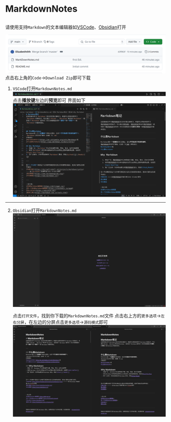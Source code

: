 # MarkdownNotes
## 
请使用支持`Markdown`的文本编辑器如[VSCode][1]、[Obsidian][2]打开

![下载文件](pic1.png)
点击右上角的`Code`->`Download Zip`即可下载


1. `VSCode`打开`MarkdownNotes.md`
   ![打开预览](pic2.png)
   点击**播放键**左边的**预览**即可
   界面如下
   ![预览界面](pic3.png)

---

2. `Obsidian`打开`MarkdownNotes.md`  
   ![Obsidian界面](pic4.png)  
   
   点击`打开文件`，找到你下载的`MarkdownNotes.md`文件
   点击右上方的`更多选项`->`左右分屏`，在左边的分屏点击`更多选项`->`源码模式`即可
   ![预览界面](pic5.png)


[1]:<https://code.visualstudio.com/>
[2]:<https://obsidian.md/>

